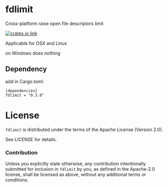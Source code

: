 # fdlimit
Cross-platform raise open file descriptors limit 

[![crates.io link](https://img.shields.io/crates/v/fdlimit.svg)](https://crates.io/crates/fdlimit)

Applicable for OSX and Linux

on Windows does nothing

## Dependency

add in Cargo.toml: 
```
[dependencies]
fdlimit = "0.3.0"
```

# License

`fdlimit` is distributed under the terms of the Apache License (Version 2.0).

See LICENSE for details.

### Contribution

Unless you explicitly state otherwise, any contribution intentionally submitted
for inclusion in `fdlimit` by you, as defined in the Apache-2.0 license, shall be 
licensed as above, without any additional terms or conditions.
